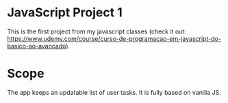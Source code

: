 # JavaScript Project 1
This is the first project from my javascript classes (check it out: https://www.udemy.com/course/curso-de-programacao-em-javascript-do-basico-ao-avancado).

# Scope
The app keeps an updatable list of user tasks. It is fully based on vanilla JS.
